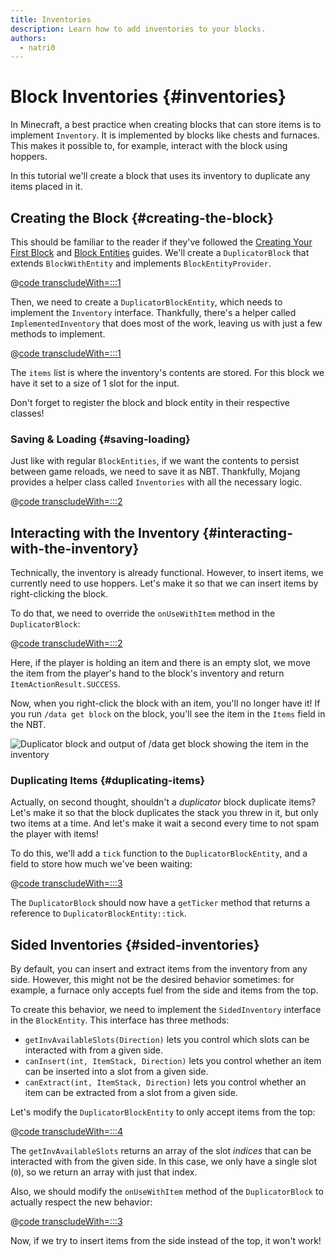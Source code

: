 ```yaml
---
title: Inventories
description: Learn how to add inventories to your blocks.
authors:
  - natri0
---
```


# Block Inventories {#inventories}

In Minecraft, a best practice when creating blocks that can store items is to implement `Inventory`. It is implemented by blocks like chests and furnaces. This makes it possible to, for example, interact with the block using hoppers.

In this tutorial we'll create a block that uses its inventory to duplicate any items placed in it.

## Creating the Block {#creating-the-block}

This should be familiar to the reader if they've followed the [Creating Your First Block](../blocks/first-block) and [Block Entities](../blocks/block-entities) guides. We'll create a `DuplicatorBlock` that extends `BlockWithEntity` and implements `BlockEntityProvider`.

@[code transcludeWith=:::1](@/reference/latest/src/main/java/com/example/docs/block/custom/DuplicatorBlock.java)

Then, we need to create a `DuplicatorBlockEntity`, which needs to implement the `Inventory` interface. Thankfully, there's a helper called `ImplementedInventory` that does most of the work, leaving us with just a few methods to implement.

@[code transcludeWith=:::1](@/reference/latest/src/main/java/com/example/docs/block/entity/custom/DuplicatorBlockEntity.java)

The `items` list is where the inventory's contents are stored. For this block we have it set to a size of 1 slot for the input.

Don't forget to register the block and block entity in their respective classes!

### Saving & Loading {#saving-loading}

Just like with regular `BlockEntities`, if we want the contents to persist between game reloads, we need to save it as NBT. Thankfully, Mojang provides a helper class called `Inventories` with all the necessary logic.

@[code transcludeWith=:::2](@/reference/latest/src/main/java/com/example/docs/block/entity/custom/DuplicatorBlockEntity.java)

## Interacting with the Inventory {#interacting-with-the-inventory}

Technically, the inventory is already functional. However, to insert items, we currently need to use hoppers. Let's make it so that we can insert items by right-clicking the block.

To do that, we need to override the `onUseWithItem` method in the `DuplicatorBlock`:

@[code transcludeWith=:::2](@/reference/latest/src/main/java/com/example/docs/block/custom/DuplicatorBlock.java)

Here, if the player is holding an item and there is an empty slot, we move the item from the player's hand to the block's inventory and return `ItemActionResult.SUCCESS`.

Now, when you right-click the block with an item, you'll no longer have it! If you run `/data get block` on the block, you'll see the item in the `Items` field in the NBT.

![Duplicator block and output of `/data get block` showing the item in the inventory](/assets/develop/blocks/inventory_1.png)

### Duplicating Items {#duplicating-items}

Actually, on second thought, shouldn't a _duplicator_ block duplicate items? Let's make it so that the block duplicates the stack you threw in it, but only two items at a time. And let's make it wait a second every time to not spam the player with items!

To do this, we'll add a `tick` function to the `DuplicatorBlockEntity`, and a field to store how much we've been waiting:

@[code transcludeWith=:::3](@/reference/latest/src/main/java/com/example/docs/block/entity/custom/DuplicatorBlockEntity.java)

The `DuplicatorBlock` should now have a `getTicker` method that returns a reference to `DuplicatorBlockEntity::tick`.

<VideoPlayer src="/assets/develop/blocks/inventory_2.mp4" />


## Sided Inventories {#sided-inventories}

By default, you can insert and extract items from the inventory from any side. However, this might not be the desired behavior sometimes: for example, a furnace only accepts fuel from the side and items from the top.

To create this behavior, we need to implement the `SidedInventory` interface in the `BlockEntity`. This interface has three methods:

- `getInvAvailableSlots(Direction)` lets you control which slots can be interacted with from a given side.
- `canInsert(int, ItemStack, Direction)` lets you control whether an item can be inserted into a slot from a given side.
- `canExtract(int, ItemStack, Direction)` lets you control whether an item can be extracted from a slot from a given side.

Let's modify the `DuplicatorBlockEntity` to only accept items from the top:

@[code transcludeWith=:::4](@/reference/latest/src/main/java/com/example/docs/block/entity/custom/DuplicatorBlockEntity.java)

The `getInvAvailableSlots` returns an array of the slot _indices_ that can be interacted with from the given side. In this case, we only have a single slot (`0`), so we return an array with just that index.

Also, we should modify the `onUseWithItem` method of the `DuplicatorBlock` to actually respect the new behavior:

@[code transcludeWith=:::3](@/reference/latest/src/main/java/com/example/docs/block/custom/DuplicatorBlock.java)

Now, if we try to insert items from the side instead of the top, it won't work!

<VideoPlayer src="/assets/develop/blocks/inventory_3.webm" />
